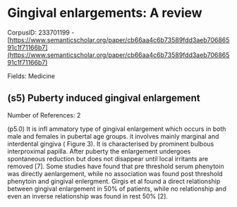 # Gingival enlargements: A review

CorpusID: 233701199 - [https://www.semanticscholar.org/paper/cb66aa4c6b73589fdd3aeb70686591c1f71166b7](https://www.semanticscholar.org/paper/cb66aa4c6b73589fdd3aeb70686591c1f71166b7)

Fields: Medicine

## (s5) Puberty induced gingival enlargement
Number of References: 2

(p5.0) It is infl ammatory type of gingival enlargement which occurs in both male and females in pubertal age groups. it involves mainly marginal and interdental gingiva ( Figure   3). It is characterised by prominent bulbous interproximal papilla. After puberty the enlargement undergoes spontaneous reduction but does not disappear until local irritants are removed [7]. Some studies have found that pre threshold serum phenytoin was directly aenlargement, while no association was found post threshold phenytoin and gingival enlergment. Girgis et al found a direct relationship between gingival enlargement in 50% of patients, while no relationship and even an inverse relationship was found in rest 50% [2].
